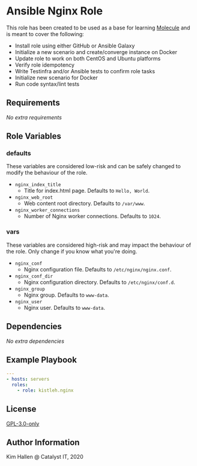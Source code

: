 # Ansible Nginx Role

This role has been created to be used as a base for learning
[Molecule](https://molecule.readthedocs.io/en/stable/) and is meant to cover
the following:

* Install role using either GitHub or Ansible Galaxy
* Initialize a new scenario and create/converge instance on Docker
* Update role to work on both CentOS and Ubuntu platforms
* Verify role idempotency
* Write Testinfra and/or Ansible tests to confirm role tasks
* Initialize new scenario for Docker
* Run code syntax/lint tests

## Requirements

*No extra requirements*

## Role Variables

### defaults

These variables are considered low-risk and can be safely changed to modify the
behaviour of the role.

* `nginx_index_title`
  * Title for index.html page. Defaults to `Hello, World`.
* `nginx_web_root`
  * Web content root directory. Defaults to `/var/www`.
* `nginx_worker_connections`
  * Number of Nginx worker connections. Defaults to `1024`.

### vars

These variables are considered high-risk and may impact the behaviour of the
role. Only change if you know what you're doing.

* `nginx_conf`
  * Nginx configuration file. Defaults to `/etc/nginx/nginx.conf`.
* `nginx_conf_dir`
  * Nginx configuration directory. Defaults to `/etc/nginx/conf.d`.
* `nginx_group`
  * Nginx group. Defaults to `www-data`.
* `nginx_user`
  * Nginx user. Defaults to `www-data`.

## Dependencies

*No extra dependencies*

## Example Playbook

```yaml
---
- hosts: servers
  roles:
    - role: kistleh.nginx
```

## License

[GPL-3.0-only](https://spdx.org/licenses/GPL-3.0-only.html)

## Author Information

Kim Hallen @ Catalyst IT, 2020
